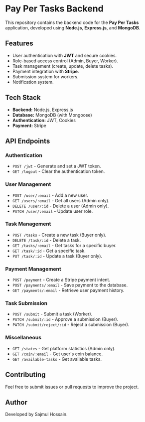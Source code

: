 # Pay Per Tasks Backend

This repository contains the backend code for the **Pay Per Tasks** application, developed using **Node.js**, **Express.js**, and **MongoDB**.

## Features
- User authentication with **JWT** and secure cookies.
- Role-based access control (Admin, Buyer, Worker).
- Task management (create, update, delete tasks).
- Payment integration with **Stripe**.
- Submission system for workers.
- Notification system.

## Tech Stack
- **Backend:** Node.js, Express.js
- **Database:** MongoDB (with Mongoose)
- **Authentication:** JWT, Cookies
- **Payment:** Stripe


## API Endpoints

### Authentication
- `POST /jwt` - Generate and set a JWT token.
- `GET /logout` - Clear the authentication token.

### User Management
- `POST /user/:email` - Add a new user.
- `GET /users/:email` - Get all users (Admin only).
- `DELETE /user/:id` - Delete a user (Admin only).
- `PATCH /user/:email` - Update user role.

### Task Management
- `POST /tasks` - Create a new task (Buyer only).
- `DELETE /task/:id` - Delete a task.
- `GET /tasks/:email` - Get tasks for a specific buyer.
- `GET /task/:id` - Get a specific task.
- `PUT /task/:id` - Update a task (Buyer only).

### Payment Management
- `POST /payment` - Create a Stripe payment intent.
- `POST /payments/:email` - Save payment to the database.
- `GET /payments/:email` - Retrieve user payment history.

### Task Submission
- `POST /submit` - Submit a task (Worker).
- `PATCH /submit/:id` - Approve a submission (Buyer).
- `PATCH /submit/reject/:id` - Reject a submission (Buyer).

### Miscellaneous
- `GET /states` - Get platform statistics (Admin only).
- `GET /coin/:email` - Get user's coin balance.
- `GET /available-tasks` - Get available tasks.


## Contributing
Feel free to submit issues or pull requests to improve the project.

## Author
Developed by Sajmul Hossain.